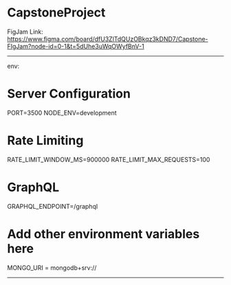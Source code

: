 # CapstoneProject

FigJam Link: https://www.figma.com/board/dfU3ZlTdQUzOBkqz3kDND7/Capstone-FIgJam?node-id=0-1&t=5dUhe3uWqOWyfBnV-1

---

env:

# Server Configuration

PORT=3500
NODE_ENV=development

# Rate Limiting

RATE_LIMIT_WINDOW_MS=900000
RATE_LIMIT_MAX_REQUESTS=100

# GraphQL

GRAPHQL_ENDPOINT=/graphql

# Add other environment variables here

MONGO_URI = mongodb+srv://

---
